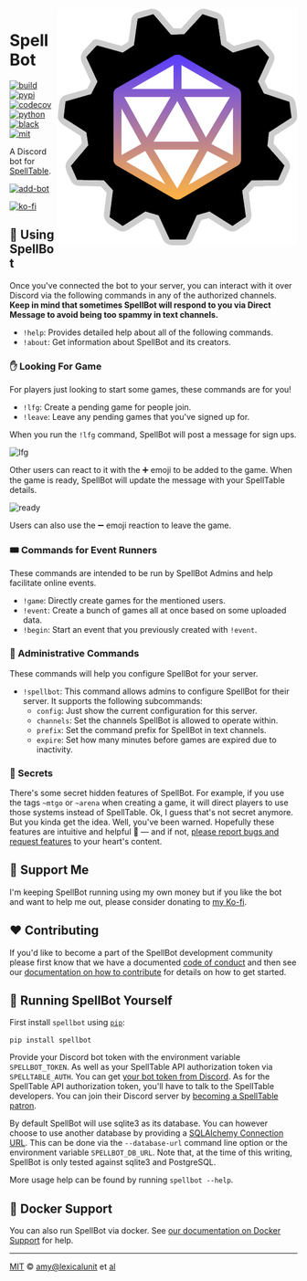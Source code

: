 <img align="right" src="https://raw.githubusercontent.com/lexicalunit/spellbot/master/spellbot.png" />

# SpellBot

[![build][build-badge]][build]
[![pypi][pypi-badge]][pypi]
[![codecov][codecov-badge]][codecov]
[![python][python-badge]][python]
[![black][black-badge]][black]
[![mit][mit-badge]][mit]

A Discord bot for [SpellTable][spelltable].

[![add-bot][add-img]][add-bot]

[![ko-fi](https://www.ko-fi.com/img/githubbutton_sm.svg)][ko-fi]

## 🤖 Using SpellBot

Once you've connected the bot to your server, you can interact with it over
Discord via the following commands in any of the authorized channels. **Keep in
mind that sometimes SpellBot will respond to you via Direct Message to avoid
being too spammy in text channels.**

- `!help`: Provides detailed help about all of the following commands.
- `!about`: Get information about SpellBot and its creators.

### ✋ Looking For Game

For players just looking to start some games, these commands are for you!

- `!lfg`: Create a pending game for people join.
- `!leave`: Leave any pending games that you've signed up for.

When you run the `!lfg` command, SpellBot will post a message for sign ups.

![lfg][lfg]

Other users can react to it with the ➕ emoji to be added to the game. When the
game is ready, SpellBot will update the message with your SpellTable details.

![ready][ready]

Users can also use the ➖ emoji reaction to leave the game.

### 🎟️ Commands for Event Runners

These commands are intended to be run by SpellBot Admins and help facilitate
online events.

- `!game`: Directly create games for the mentioned users.
- `!event`: Create a bunch of games all at once based on some uploaded data.
- `!begin`: Start an event that you previously created with `!event`.

### 👑 Administrative Commands

These commands will help you configure SpellBot for your server.

- `!spellbot`: This command allows admins to configure SpellBot for their
               server. It supports the following subcommands:
  - `config`: Just show the current configuration for this server.
  - `channels`: Set the channels SpellBot is allowed to operate within.
  - `prefix`: Set the command prefix for SpellBot in text channels.
  - `expire`: Set how many minutes before games are expired due to inactivity.

### 🤫 Secrets

There's some secret hidden features of SpellBot. For example, if you use the
tags `~mtgo` or `~arena` when creating a game, it will direct players to use
those systems instead of SpellTable. Ok, I guess that's not secret anymore. But
you kinda get the idea. Well, you've been warned. Hopefully these features are
intuitive and helpful 🤞 — and if not,
[please report bugs and request features][issues] to your heart's content.

## 🙌 Support Me

I'm keeping SpellBot running using my own money but if you like the bot and want
to help me out, please consider donating to [my Ko-fi][ko-fi].

## ❤️ Contributing

If you'd like to become a part of the SpellBot development community please
first know that we have a documented [code of conduct](CODE_OF_CONDUCT.md) and
then see our [documentation on how to contribute](CONTRIBUTING.md) for details
on how to get started.

## 🔧 Running SpellBot Yourself

First install `spellbot` using [`pip`](https://pip.pypa.io/en/stable/):

```shell
pip install spellbot
```

Provide your Discord bot token with the environment variable `SPELLBOT_TOKEN`.
As well as your SpellTable API authorization token via `SPELLTABLE_AUTH`. You
can get [your bot token from Discord][discord-bot-docs]. As for the SpellTable
API authorization token, you'll have to talk to the SpellTable developers.
You can join their Discord server by
[becoming a SpellTable patron][spelltable-patron].

By default SpellBot will use sqlite3 as its database. You can however choose to
use another database by providing a [SQLAlchemy Connection URL][db-url]. This
can be done via the `--database-url` command line option or the environment
variable `SPELLBOT_DB_URL`. Note that, at the time of this writing, SpellBot is
only tested against sqlite3 and PostgreSQL.

More usage help can be found by running `spellbot --help`.

## 🐳 Docker Support

You can also run SpellBot via docker. See
[our documentation on Docker Support](DOCKER.md) for help.

---

[MIT][mit] © [amy@lexicalunit][lexicalunit] et [al][contributors]

[add-bot]:            https://discordapp.com/api/oauth2/authorize?client_id=725510263251402832&permissions=92224&scope=bot
[add-img]:            https://user-images.githubusercontent.com/1903876/82262797-71745100-9916-11ea-8b65-b3f656115e4f.png
[black-badge]:        https://img.shields.io/badge/code%20style-black-000000.svg
[black]:              https://github.com/psf/black
[build-badge]:        https://github.com/lexicalunit/spellbot/workflows/build/badge.svg
[build]:              https://github.com/lexicalunit/spellbot/actions
[codecov-badge]:      https://codecov.io/gh/lexicalunit/spellbot/branch/master/graph/badge.svg
[codecov]:            https://codecov.io/gh/lexicalunit/spellbot
[contributors]:       https://github.com/lexicalunit/spellbot/graphs/contributors
[db-url]:             https://docs.sqlalchemy.org/en/latest/core/engines.html
[discord-bot-docs]:   https://discord.com/developers/docs/topics/oauth2#bots
[issues]:             https://github.com/lexicalunit/spellbot/issues
[ko-fi]:              https://ko-fi.com/Y8Y51VTHZ
[lexicalunit]:        http://github.com/lexicalunit
[lfg]:                https://user-images.githubusercontent.com/1903876/87704209-e61a0f00-c750-11ea-87d2-0d5b0a1ef42f.png
[mit-badge]:          https://img.shields.io/badge/License-MIT-yellow.svg
[mit]:                https://opensource.org/licenses/MIT
[pypi-badge]:         https://img.shields.io/pypi/v/spellbot
[pypi]:               https://pypi.org/project/spellbot/
[python-badge]:       https://img.shields.io/badge/python-3.7+-blue.svg
[python]:             https://www.python.org/
[ready]:              https://user-images.githubusercontent.com/1903876/87704204-e5817880-c750-11ea-8e39-67bbe4003ddd.png
[spelltable-patron]:  https://www.patreon.com/spelltable?fan_landing=true
[spelltable]:         https://www.spelltable.com/
